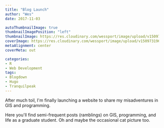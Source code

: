 ```yaml
---
title: "Blog Launch"
author: "Wes"
date: 2017-11-03

autoThumbnailImage: true
thumbnailImagePosition: "left"
thumbnailImage: https://res.cloudinary.com/wessport/image/upload/v1509731967/forest_e3myyq.jpg
coverImage: https://res.cloudinary.com/wessport/image/upload/v1509731967/forest_e3myyq.jpg
metaAlignment: center
coverMeta: out

categories:
- R
- Web Development
tags:
- Blogdown
- Hugo
- Tranquilpeak
---
```


After much toil, I'm finally launching a website to share my misadventures in GIS and programming.

<!--more-->
 Here you'll find semi-frequent posts (ramblings) on GIS, programming, and life as a graduate student. Oh and maybe the occasional cat picture too.
